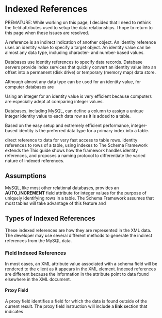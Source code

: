# Indexed References

PREMATURE:
While working on this page, I decided that I need to rethink the field attributes used to
setup the data relationships.  I hope to return to this page when these issues are resolved.



A reference is an indirect indication of another object.  An identity reference uses an identity
value to specify a target object.  An identity value can be almost any data type, including
character- and number-based values.

Databases use identity references to specify data records.  Database servers provide index services
that quickly convert an identity value into an offset into a permanent (disk drive) or temporary
(memory map) data store.

Although almost any data type can be used for an identity value, for computer databases are

Using an integer for an identity value is very efficient because computers are especially adept at
comparing integer values.

Databases, including MySQL, can define a column to assign a unique integer identity value to each
data row as it is added to a table.

Based on the easy setup and extremely efficient performance, integer-based identity is the preferred
data type for a primary index into a table.


direct reference to data for very fast access to table rows.
identity references to rows of a table, using indexes to   The Schema Framework extends the This guide shows how the framework handles identity references,
and proposes a naming protocol to differentiate the varied nature of indexed references.

## Assumptions

MySQL, like most other relational databases, provides an **AUTO_INCREMENT** field attribute
for integer values for the purpose of uniquely identifying rows in a table.  The Schema Framework
assumes that most tables will take advantage of this feature and 


## Types of Indexed References

These indexed references are how they are represented in the XML data.  The developer
may use several different methods to generate the indirect references from the MySQL data.

### Field Indexed References

In most cases, an XML attribute value associated with a schema field will be rendered to the
client as it appears in the XML element.  Indexed references are different because the information
in the attribute point to data found elsewhere in the XML document.

#### Proxy Field

A proxy field identifies a field for which the data is found outside of the current result.  The
proxy field instruction will include a **link** section that indicates 